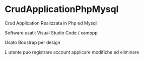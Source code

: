 # CrudApplicationPhpMysql

Crud Application Realizzata in Php ed Mysql 

Software usati: Visual Studio Code / xamppp

Usato Boostrap per design 

L utente puo registrare account applicare modifiche ed eliminare


